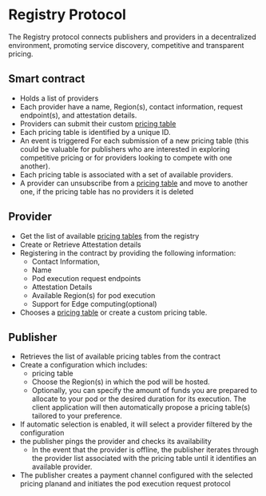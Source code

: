 # Registry Protocol
The Registry protocol connects publishers and providers in a decentralized environment, promoting service discovery, competitive and transparent pricing.

## Smart contract

* Holds a list of providers
* Each provider have a name, Region(s), contact information, request endpoint(s), and attestation details.
* Providers can submit their custom [pricing table](./PRICING.md)
* Each pricing table is identified by a unique ID.
* An event is triggered For each submission of a new pricing table (this could be valuable for publishers who are interested in exploring competitive pricing or for providers looking to compete with one another).
* Each pricing table is associated with a set of available providers.
* A provider can unsubscribe from a [pricing table](./PRICING.md) and move to another one, if the pricing table has no providers it is deleted


## Provider

* Get the list of available [pricing tables](./PRICING.md) from the registry
* Create or Retrieve Attestation details
* Registering in the contract by providing the following information:
    * Contact Information,
    * Name
    * Pod execution request endpoints
    * Attestation Details
    * Available Region(s) for pod execution
    * Support for Edge computing(optional)
* Chooses a [pricing table](./PRICING.md) or create a custom pricing table.

## Publisher

* Retrieves the list of available pricing tables from the contract
* Create a configuration which includes:
    * pricing table
    * Choose the Region(s) in which the pod will be hosted.
    * Optionally, you can specify the amount of funds you are prepared to allocate to your pod or the desired duration for its execution. The client application will then automatically propose a pricing table(s) tailored to your preference.
* If automatic selection is enabled, it will select a provider filtered by the configuration
* the publisher pings the provider and checks its availability
  * In the event that the provider is offline, the publisher iterates through the provider list associated with the pricing table until it identifies an available provider.
* The publisher creates a payment channel configured with the selected pricing planand and initiates the pod execution request protocol 
